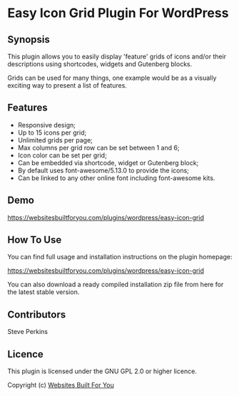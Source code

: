 # Easy Icon Grid Plugin For WordPress

## Synopsis
This plugin allows you to easily display 'feature' grids of icons and/or their descriptions
using shortcodes, widgets and Gutenberg blocks.

Grids can be used for many things, one example would be as a visually exciting way to
present a list of features.

## Features
* Responsive design;
* Up to 15 icons per grid;
* Unlimited grids per page;
* Max columns per grid row can be set between 1 and 6;
* Icon color can be set per grid;
* Can be embedded via shortcode, widget or Gutenberg block;
* By default uses font-awesome/5.13.0 to provide the icons;
* Can be linked to any other online font including font-awesome kits.

## Demo
https://websitesbuiltforyou.com/plugins/wordpress/easy-icon-grid

## How To Use
You can find full usage and installation instructions on the plugin homepage:

https://websitesbuiltforyou.com/plugins/wordpress/easy-icon-grid

You can also download a ready compiled installation zip file from here for the
latest stable version.

## Contributors
Steve Perkins

## Licence
This plugin is licensed under the GNU GPL 2.0 or higher licence.

Copyright (c) [Websites Built For You](https://websitesbuiltforyou.com)
